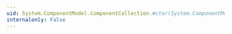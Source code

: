 ```yaml
---
uid: System.ComponentModel.ComponentCollection.#ctor(System.ComponentModel.IComponent[])
internalonly: False
---
```

